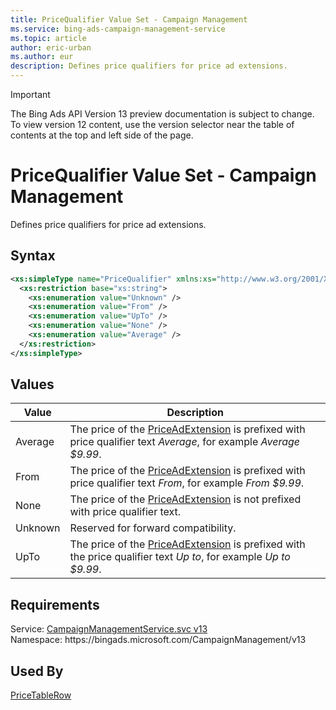 ```yaml
---
title: PriceQualifier Value Set - Campaign Management
ms.service: bing-ads-campaign-management-service
ms.topic: article
author: eric-urban
ms.author: eur
description: Defines price qualifiers for price ad extensions.
---
```

> [!IMPORTANT]
> The Bing Ads API Version 13 preview documentation is subject to change. To view version 12 content, use the version selector near the table of contents at the top and left side of the page.

# PriceQualifier Value Set - Campaign Management
Defines price qualifiers for price ad extensions.

## Syntax
```xml
<xs:simpleType name="PriceQualifier" xmlns:xs="http://www.w3.org/2001/XMLSchema">
  <xs:restriction base="xs:string">
    <xs:enumeration value="Unknown" />
    <xs:enumeration value="From" />
    <xs:enumeration value="UpTo" />
    <xs:enumeration value="None" />
    <xs:enumeration value="Average" />
  </xs:restriction>
</xs:simpleType>
```

## <a name="values"></a>Values

|Value|Description|
|-----------|---------------|
|<a name="average"></a>Average|The price of the [PriceAdExtension](priceadextension.md) is prefixed with price qualifier text *Average*, for example *Average $9.99*.|
|<a name="from"></a>From|The price of the [PriceAdExtension](priceadextension.md) is prefixed with price qualifier text *From*, for example *From $9.99*.|
|<a name="none"></a>None|The price of the [PriceAdExtension](priceadextension.md) is not prefixed with price qualifier text.|
|<a name="unknown"></a>Unknown|Reserved for forward compatibility.|
|<a name="upto"></a>UpTo|The price of the [PriceAdExtension](priceadextension.md) is prefixed with the price qualifier text *Up to*, for example *Up to $9.99*.|

## Requirements
Service: [CampaignManagementService.svc v13](https://campaign.api.bingads.microsoft.com/Api/Advertiser/CampaignManagement/v13/CampaignManagementService.svc)  
Namespace: https\://bingads.microsoft.com/CampaignManagement/v13  

## Used By
[PriceTableRow](pricetablerow.md)  
